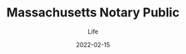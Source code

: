 ---
title: Massachusetts Notary Public
subtitle: Life
layout: default
modal-id: 3
date: 2022-02-15
img: notary-certificate.png
thumbnail: notary-certificate-thumbnail.png
alt: Massachusetts Notary Public Certificate
project-date: February 2022
description: In February 2022, I became a certified Notary Public in the Commonwealth of Massachusetts because why not. I found myself in situations where someone I knew would be looking for a notary, so I looked into what it took be be a notary to be able to say "Oh, I can do that" in a moment of need. The hardest part was finding a lawyer to confirm that I am a good person because I don't know any practicing lawyers in the state of MA.

---
